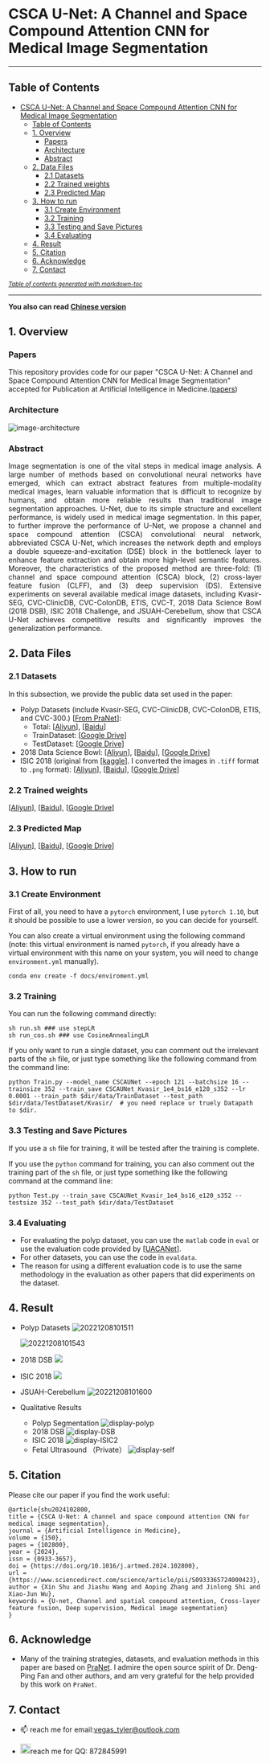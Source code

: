 # CSCA U-Net: A Channel and Space Compound Attention CNN for Medical Image Segmentation




---

## Table of Contents
- [CSCA U-Net: A Channel and Space Compound Attention CNN for Medical Image Segmentation](#csca-u-net--a-channel-and-space-compound-attention-cnn-for-medical-image-segmentation)
  * [Table of Contents](#table-of-contents)
  * [1. Overview](#1-overview)
    + [Papers](#papers)
    + [Architecture](#architecture)
    + [Abstract](#abstract)
  * [2. Data Files](#2-data-files)
    + [2.1 Datasets](#21-datasets)
    + [2.2 Trained weights](#22-trained-weights)
    + [2.3 Predicted Map](#23-predicted-map)
  * [3. How to run](#3-how-to-run)
    + [3.1 Create Environment](#31-create-environment)
    + [3.2 Training](#32-training)
    + [3.3 Testing and Save Pictures](#33-testing-and-save-pictures)
    + [3.4 Evaluating](#34-evaluating)
  * [4. Result](#4-result)
  * [5. Citation](#5-citation)
  * [6. Acknowledge](#6-acknowledge)
  * [7. Contact](#7-contact)

<small><i><a href='http://ecotrust-canada.github.io/markdown-toc/'>Table of contents generated with markdown-toc</a></i></small>


---




**You also can read [Chinese version](docs/README-CN.md)**

## 1. Overview

### Papers

This repository provides code for our paper "CSCA U-Net: A Channel and Space Compound Attention CNN for Medical Image Segmentation" accepted for Publication at Artificial Intelligence in Medicine.([papers](https://www.sciencedirect.com/science/article/abs/pii/S0933365724000423))

### Architecture

![image-architecture](https://picture-for-upload.oss-cn-beijing.aliyuncs.com/img/image-20221208100223315.png)

### Abstract
<p align = "justify"> 
Image segmentation is one of the vital steps in medical image analysis. A large number of methods based on convolutional neural networks have emerged, which can extract abstract features from multiple-modality medical images, learn valuable information that is difficult to recognize by humans, and obtain more reliable results than traditional image segmentation approaches. U-Net, due to its simple structure and excellent performance, is widely used in medical image segmentation. In this paper, to further improve the performance of U-Net, we propose a channel and space compound attention (CSCA) convolutional neural network, abbreviated CSCA U-Net, which increases the network depth and employs a double squeeze-and-excitation (DSE) block in the bottleneck layer to enhance feature extraction and obtain more high-level semantic features. Moreover, the characteristics of the proposed method are three-fold: (1) channel and space compound attention (CSCA) block, (2) cross-layer feature fusion (CLFF), and (3) deep supervision (DS). Extensive experiments on several available medical image datasets, including Kvasir-SEG, CVC-ClinicDB, CVC-ColonDB, ETIS, CVC-T, 2018 Data Science Bowl (2018 DSB), ISIC 2018 Challenge, and JSUAH-Cerebellum, show that CSCA U-Net achieves competitive results and significantly improves the generalization performance.
</p>

## 2. Data Files

### 2.1 Datasets

In this subsection, we provide the public data set used in the paper:

- Polyp Datasets (include Kvasir-SEG, CVC-ClinicDB, CVC-ColonDB, ETIS, and CVC-300.) \[[From PraNet](https://github.com/DengPingFan/PraNet)\]:
  - Total: \[[Aliyun](http://118.31.22.118:5244/Aliyun/CSCAUNet/Datasets/Polyp%205%20Datasets.zip)\], \[[Baidu]( https://pan.baidu.com/s/1q5I2e2bbwXdW4evJdCAUpg?pwd=1111)\]
  - TrainDataset: \[[Google Drive](https://drive.google.com/file/d/1lODorfB33jbd-im-qrtUgWnZXxB94F55/view?usp=sharing)\] 
  - TestDataset: \[[Google Drive](https://drive.google.com/file/d/1lODorfB33jbd-im-qrtUgWnZXxB94F55/view?usp=sharing)\]
- 2018 Data Science Bowl: \[[Aliyun](http://118.31.22.118:5244/Aliyun/CSCAUNet/Datasets/bowl.zip)\], \[[Baidu](https://pan.baidu.com/s/1JUzWDQydjj83GbniRgstOQ?pwd=1111)\], \[[Google Drive](https://drive.google.com/file/d/1IWoWItLWvj1r2SbJWfBQTyPI0AngEwbb/view?usp=share_link)\]
- ISIC 2018 (original from [[kaggle](https://www.kaggle.com/datasets/pengyizhou/isic2018segmentation/download?datasetVersionNumber=1)\]. I converted the images in `.tiff` format to `.png` format): \[[Aliyun](http://118.31.22.118:5244/Aliyun/CSCAUNet/Datasets/ISIC2018.zip)\], \[[Baidu](https://pan.baidu.com/s/1utewXZ8Rs-X5FbTtzOy7DQ?pwd=1111)\], \[[Google Drive](https://drive.google.com/file/d/1qSNXHtV526yLLVyayOsA3bSA9LSSPBrQ/view?usp=share_link)\]

###  2.2 Trained weights

\[[Aliyun](http://118.31.22.118:5244/Aliyun/CSCAUNet/snapshots.zip)\], \[[Baidu](https://pan.baidu.com/s/15QcH5fBU4uU0w-X3xu24cw?pwd=1111)\], \[[Google Drive](https://drive.google.com/drive/folders/1GvMXm5fehYbMFfC1mV0wHy0rHk_35JUP?usp=share_link)\]

### 2.3 Predicted Map

\[[Aliyun](http://118.31.22.118:5244/Aliyun/CSCAUNet/Predict_map.zip)\], \[[Baidu](https://pan.baidu.com/s/1KmCXEPkAx5x1QhEx-Utypg?pwd=1111)\], \[[Google Drive](https://drive.google.com/drive/folders/1VA6J9k5XdkanpkMh4IuXe6wg0OS0lUxq?usp=sharing)\]

## 3. How to run

### 3.1 Create Environment

First of all, you need to have a `pytorch` environment, I use `pytorch 1.10`, but it should be possible to use a lower version, so you can decide for yourself.

You can also create a virtual environment using the following command (note: this virtual environment is named `pytorch`, if you already have a virtual environment with this name on your system, you will need to change `environment.yml` manually).

```shell
conda env create -f docs/enviroment.yml
```

### 3.2 Training

You can run the following command directly:

```shell
sh run.sh ### use stepLR
sh run_cos.sh ### use CosineAnnealingLR 
```

If you only want to run a single dataset, you can comment out the irrelevant parts of the `sh` file, or just type something like the following command from the command line:

```shell
python Train.py --model_name CSCAUNet --epoch 121 --batchsize 16 --trainsize 352 --train_save CSCAUNet_Kvasir_1e4_bs16_e120_s352 --lr 0.0001 --train_path $dir/data/TrainDataset --test_path $dir/data/TestDataset/Kvasir/  # you need replace ur truely Datapath to $dir.
```

### 3.3 Testing and Save Pictures

If you use a `sh` file for training, it will be tested after the training is complete.

If you use the `python` command for training, you can also comment out the training part of the `sh` file, or just type something like the following command at the command line:

```shell
python Test.py --train_save CSCAUNet_Kvasir_1e4_bs16_e120_s352 --testsize 352 --test_path $dir/data/TestDataset
```

### 3.4 Evaluating

- For evaluating the polyp dataset, you can use the `matlab` code in `eval` or use the evaluation code provided by \[[UACANet](https://github.com/plemeri/UACANet)\].
- For other datasets, you can use the code in `evaldata`.
- The reason for using a different evaluation code is to use the same methodology in the evaluation as other papers that did experiments on the dataset.

## 4. Result

- Polyp Datasets
  ![20221208101511](https://picture-for-upload.oss-cn-beijing.aliyuncs.com/img/20221208101511.png)

  ![20221208101543](https://picture-for-upload.oss-cn-beijing.aliyuncs.com/img/20221208101543.png)

- 2018 DSB
  ![](https://picture-for-upload.oss-cn-beijing.aliyuncs.com/img/20221208101622.png)

- ISIC 2018
  ![](https://picture-for-upload.oss-cn-beijing.aliyuncs.com/img/20221208101638.png)

- JSUAH-Cerebellum 
  ![20221208101600](https://picture-for-upload.oss-cn-beijing.aliyuncs.com/img/20221208101600.png)

- Qualitative Results
  
  - Polyp Segmentation 
  ![display-polyp](https://picture-for-upload.oss-cn-beijing.aliyuncs.com/img/display-polyp.png)
  - 2018 DSB
  ![display-DSB](https://picture-for-upload.oss-cn-beijing.aliyuncs.com/img/display-DSB.png)
  - ISIC 2018
  ![display-ISIC2](https://picture-for-upload.oss-cn-beijing.aliyuncs.com/img/display-ISIC-compressed.jpg)
  - Fetal Ultrasound （Private） 
  ![display-self](https://picture-for-upload.oss-cn-beijing.aliyuncs.com/img/display-self.png)
  

## 5. Citation

Please cite our paper if you find the work useful:
```
@article{shu2024102800,
title = {CSCA U-Net: A channel and space compound attention CNN for medical image segmentation},
journal = {Artificial Intelligence in Medicine},
volume = {150},
pages = {102800},
year = {2024},
issn = {0933-3657},
doi = {https://doi.org/10.1016/j.artmed.2024.102800},
url = {https://www.sciencedirect.com/science/article/pii/S0933365724000423},
author = {Xin Shu and Jiashu Wang and Aoping Zhang and Jinlong Shi and Xiao-Jun Wu},
keywords = {U-net, Channel and spatial compound attention, Cross-layer feature fusion, Deep supervision, Medical image segmentation}
}
```

## 6. Acknowledge

- Many of the training strategies, datasets, and evaluation methods in this paper are based on [PraNet](https://github.com/DengPingFan/PraNet). I admire the open source spirit of Dr. Deng-Ping Fan and other authors, and am very grateful for the help provided by this work on `PraNet`.

## 7. Contact

- 📫 reach me for email:vegas_tyler@outlook.com

- <img src="https://picture-for-upload.oss-cn-beijing.aliyuncs.com/img/qq.svg" width="20" height="20">reach me for QQ: 872845991

